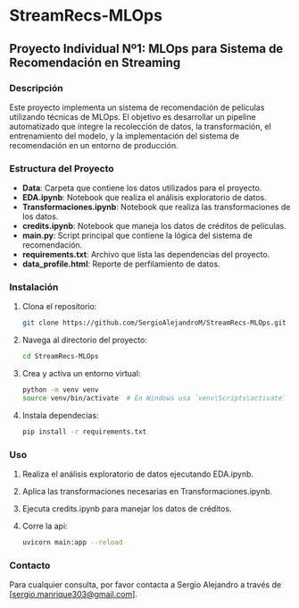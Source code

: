 # StreamRecs-MLOps

## Proyecto Individual Nº1: MLOps para Sistema de Recomendación en Streaming

### Descripción

Este proyecto implementa un sistema de recomendación de películas utilizando técnicas de MLOps. El objetivo es desarrollar un pipeline automatizado que integre la recolección de datos, la transformación, el entrenamiento del modelo, y la implementación del sistema de recomendación en un entorno de producción.

### Estructura del Proyecto

- **Data**: Carpeta que contiene los datos utilizados para el proyecto.
- **EDA.ipynb**: Notebook que realiza el análisis exploratorio de datos.
- **Transformaciones.ipynb**: Notebook que realiza las transformaciones de los datos.
- **credits.ipynb**: Notebook que maneja los datos de créditos de películas.
- **main.py**: Script principal que contiene la lógica del sistema de recomendación.
- **requirements.txt**: Archivo que lista las dependencias del proyecto.
- **data_profile.html**: Reporte de perfilamiento de datos.

### Instalación

1. Clona el repositorio:
   ```bash
   git clone https://github.com/SergioAlejandroM/StreamRecs-MLOps.git

2. Navega al directorio del proyecto:
    ```bash
   cd StreamRecs-MLOps

3. Crea y activa un entorno virtual:
    ```bash
    python -m venv venv
    source venv/bin/activate  # En Windows usa `venv\Scripts\activate`

4. Instala dependecias:
    ```bash
    pip install -r requirements.txt


### Uso
1. Realiza el análisis exploratorio de datos ejecutando EDA.ipynb.

2. Aplica las transformaciones necesarias en Transformaciones.ipynb.

3. Ejecuta credits.ipynb para manejar los datos de créditos.

4. Corre la api:
    ```bash
    uvicorn main:app --reload

### Contacto
Para cualquier consulta, por favor contacta a Sergio Alejandro a través de [sergio.manrique303@gmail.com]. 


